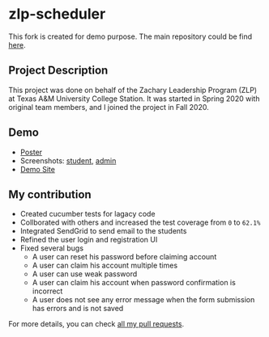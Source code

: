 # zlp-scheduler

This fork is created for demo purpose.
The main repository could be find [here](https://github.com/tamu-zlp/zlp-scheduler).

## Project Description

This project was done on behalf of the Zachary Leadership Program (ZLP) at Texas A&M University College Station. It was started in Spring 2020 with original team members, and I joined the project in Fall 2020.

## Demo
- [Poster](https://docs.google.com/presentation/d/e/2PACX-1vQOeMmUXTb1t6a_JneOMjHG89HUxqOjh_ZN9t2NCFOULtpOJbN9WBegkLC8N-dJJg/pub)
- Screenshots: [student](https://github.com/henrywang1/zlp-scheduler/blob/demo/Student_User_Guide_v3.pdf), [admin](https://github.com/henrywang1/zlp-scheduler/blob/demo/ZLP%20Scheduler%20Admin%20User%20Guide.pdf)
- [Demo Site](https://protected-forest-33941.herokuapp.com/)

## My contribution
- Created cucumber tests for lagacy code
- Collborated with others and increased the test coverage from `0` to `62.1%`
- Integrated SendGrid to send email to the students
- Refined the user login and registration UI
- Fixed several bugs
  * A user can reset his password before claiming account
  * A user can claim his account multiple times
  * A user can use weak password
  * A user can claim his account when password confirmation is incorrect
  * A user does not see any error message when the form submission has errors and is not saved
  
For more details, you can check [all my pull requests](https://github.com/tamu-zlp/zlp-scheduler/pulls?q=is%3Apr+author%3A%40me+is%3Aclosed).
